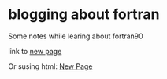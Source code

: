 # blogging about fortran

Some notes while learing about fortran90

link to [new page](chapter1)

Or susing html:  <a href="https://ecotopic.github.io/fortran/chapter1">New Page</a> 
